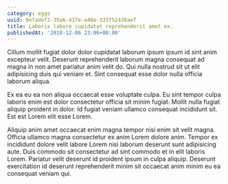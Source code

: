 ```yaml
---
category: eggs
uuid: 0efadef2-35a6-437e-a46e-333f52438aef
title: Laboris labore cupidatat reprehenderit amet ex.
publishedAt: '2018-12-06 23:06+00:00'
---
```


Cillum mollit fugiat dolor dolor cupidatat laborum ipsum ipsum id sint anim excepteur velit. Deserunt reprehenderit laborum magna consequat ad magna in non amet pariatur anim velit do. Qui nulla nostrud sit ut elit adipisicing duis qui veniam et. Sint consequat esse dolor nulla officia laborum aliqua.

Ex ea eu ea non aliqua occaecat esse voluptate culpa. Eu sint tempor culpa laboris enim est dolor consectetur officia sit minim fugiat. Mollit nulla fugiat aliquip proident in dolor. Id fugiat veniam ullamco consequat incididunt sit. Est est Lorem elit esse Lorem.

Aliquip anim amet occaecat enim magna tempor nisi enim sit velit magna. Officia ullamco magna consectetur ex anim Lorem dolore anim. Tempor ex incididunt dolore velit labore Lorem nisi laborum deserunt sunt adipisicing aute. Duis commodo sit consectetur ad sint commodo et in elit laboris Lorem. Pariatur velit deserunt id proident ipsum in culpa aliquip. Deserunt exercitation id deserunt reprehenderit minim sit occaecat anim minim eu ea consequat veniam qui.
